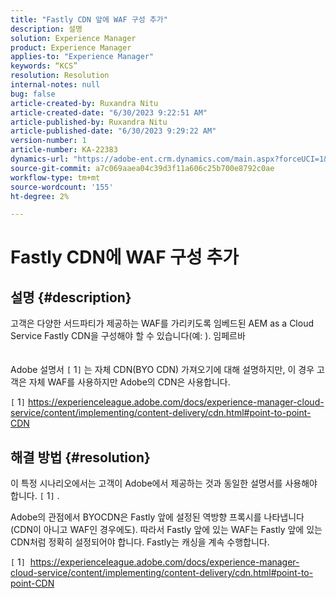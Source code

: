 ```yaml
---
title: "Fastly CDN 앞에 WAF 구성 추가"
description: 설명
solution: Experience Manager
product: Experience Manager
applies-to: "Experience Manager"
keywords: “KCS”
resolution: Resolution
internal-notes: null
bug: false
article-created-by: Ruxandra Nitu
article-created-date: "6/30/2023 9:22:51 AM"
article-published-by: Ruxandra Nitu
article-published-date: "6/30/2023 9:29:22 AM"
version-number: 1
article-number: KA-22383
dynamics-url: "https://adobe-ent.crm.dynamics.com/main.aspx?forceUCI=1&pagetype=entityrecord&etn=knowledgearticle&id=5f7111ad-2717-ee11-8f6e-6045bd006c82"
source-git-commit: a7c069aaea04c39d3f11a606c25b700e8792c0ae
workflow-type: tm+mt
source-wordcount: '155'
ht-degree: 2%

---
```


# Fastly CDN에 WAF 구성 추가

## 설명 {#description}

고객은 다양한 서드파티가 제공하는 WAF를 가리키도록 임베드된 AEM as a Cloud Service Fastly CDN을 구성해야 할 수 있습니다(예: ). 임페르바<br><br><br>
Adobe 설명서 `[` 1`]`  는 자체 CDN(BYO CDN) 가져오기에 대해 설명하지만, 이 경우 고객은 자체 WAF를 사용하지만 Adobe의 CDN은 사용합니다.





`[` 1`]`  https://experienceleague.adobe.com/docs/experience-manager-cloud-service/content/implementing/content-delivery/cdn.html#point-to-point-CDN


## 해결 방법 {#resolution}


이 특정 시나리오에서는 고객이 Adobe에서 제공하는 것과 동일한 설명서를 사용해야 합니다. `[` 1`]` .

Adobe의 관점에서 BYOCDN은 Fastly 앞에 설정된 역방향 프록시를 나타냅니다(CDN이 아니고 WAF인 경우에도). 따라서 Fastly 앞에 있는 WAF는 Fastly 앞에 있는 CDN처럼 정확히 설정되어야 합니다. Fastly는 캐싱을 계속 수행합니다.



`[` 1`]`  https://experienceleague.adobe.com/docs/experience-manager-cloud-service/content/implementing/content-delivery/cdn.html#point-to-point-CDN
